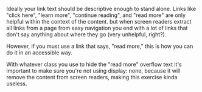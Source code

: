Ideally your link text should be descriptive enough to stand alone. Links like "click here", "learn more", "continue reading", and "read more"
are only helpful within the context of the content. but when screen readers extract all links from a page from easy navigation you end with a lot of links that don't say anything about where they go (very unhelpful, right?).

However, if you must use a link that says, "read more," this is how you can do it in an accessible way.

With whatever class you use to hide the "read more" overflow text it's important to make sure you're not using display: none, because it will remove the content from screen readers, making this exercise kinda useless.
